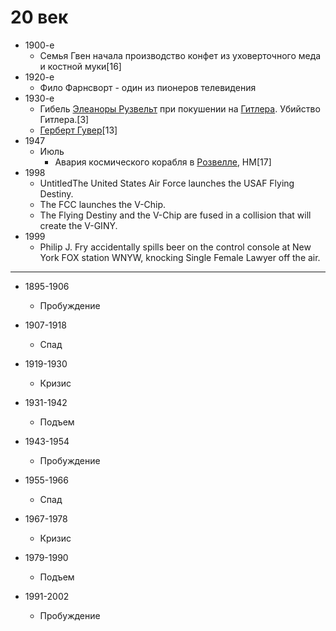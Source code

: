 # 20 век

*   1900-е
    *   Семья Гвен начала производство конфет из уховерточного меда и костной
        муки[16]
*   1920-е
    *   Фило Фарнсворт - один из пионеров телевидения
*   1930-е
    *   Гибель [Элеаноры Рузвельт]() при покушении на [Гитлера](). Убийство
        Гитлера.[3]
    *   [Герберт Гувер]()[13]
*   1947
    *   Июль
        *   Авария космического корабля в [Розвелле](), НМ[17]
*   1998
    *   UntitledThe United States Air Force launches the USAF Flying Destiny.
    *   The FCC launches the V-Chip.
    *   The Flying Destiny and the V-Chip are fused in a collision that will
        create the V-GINY.
*   1999
    *   Philip J. Fry accidentally spills beer on the control console at New
        York FOX station WNYW, knocking Single Female Lawyer off the air.

----

*   1895-1906
    *   Пробуждение
*   1907-1918
    *   Спад
*   1919-1930
    *   Кризис

*   1931-1942
    *   Подъем
*   1943-1954
    *   Пробуждение
*   1955-1966
    *   Спад
*   1967-1978
    *   Кризис

*   1979-1990
    *   Подъем
*   1991-2002
    *   Пробуждение
